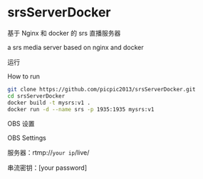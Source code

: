 # srsServerDocker
基于 Nginx 和 docker 的 srs 直播服务器

a srs media server based on nginx and docker



运行

How to run



```bash
git clone https://github.com/picpic2013/srsServerDocker.git
cd srsServerDocker
docker build -t mysrs:v1 .
docker run -d --name srs -p 1935:1935 mysrs:v1
```



OBS 设置

OBS Settings

服务器：rtmp://`your ip`/live/

串流密钥：[your password]
